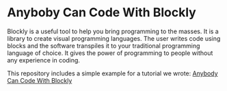 # Anyboby Can Code With Blockly

Blockly is a useful tool to help you bring programming to the masses. It is a library to create visual programming languages. The user writes code using blocks and the software transpiles it to your traditional programming language of choice. It gives the power of programming to people without any experience in coding.

This repository includes a simple example for a tutorial we wrote: [Anybody Can Code With Blockly](https://tomassetti.me/anybody-can-code-with-blockly)